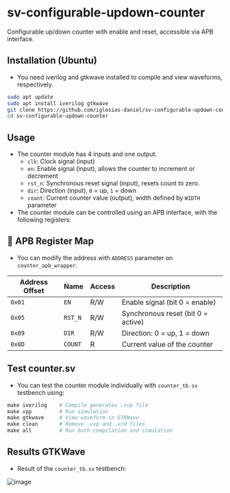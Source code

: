 # sv-configurable-updown-counter
Configurable up/down counter with enable and reset, accessible via APB interface.

## Installation (Ubuntu)

- You need iverilog and gtkwave installed to compile and view waveforms, respectively.

```bash
sudo apt update
sudo apt install iverilog gtkwave
git clone https://github.com/iglesias-daniel/sv-configurable-updown-counter
cd sv-configurable-updown-counter
```
## Usage 

- The counter module has 4 inputs and one output.
    - `clk`: Clock signal (input)
    - `en`: Enable signal (input), allows the counter to increment or decrement
    - `rst_n`: Synchronous reset signal (input), resets count to zero.
    - `dir`: Direction (input), `0` = up, `1` = down
    - `count`: Current counter value (output), width defined by `WIDTH` parameter
- The counter module can be controlled using an APB interface, with the following registers:

## 📄 APB Register Map

- You can modify the address with `ADDRESS` parameter on `counter_apb_wrapper`.

| Address Offset | Name        | Access | Description                        |
|----------------|-------------|--------|------------------------------------|
| `0x01`         | `EN`        | R/W    | Enable signal (bit 0 = enable)     |
| `0x05`         | `RST_N`     | R/W    | Synchronous reset (bit 0 = active) |
| `0x09`         | `DIR`       | R/W    | Direction: 0 = up, 1 = down        |
| `0x0D`         | `COUNT`     | R      | Current value of the counter       |




## Test counter.sv

- You can test the counter module individually with `counter_tb.sv` testbench using:

```makefile
make iverilog    # Compile generates .vvp file
make vpp         # Run simulation
make gtkwave     # View waveform in GTKWave
make clean       # Remove .vvp and .vcd files
make all         # Run both compilation and simulation

```

## Results GTKWave

- Result of the `counter_tb.sv` testbench:

![image](https://github.com/user-attachments/assets/e95049d1-6194-4113-a0c7-c8ffa9323c46)
